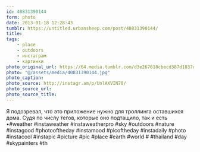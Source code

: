 ```yaml
---
id: 40831390144
form: photo
date: 2013-01-18 12:28:43
tumblr: https://untitled.urbansheep.com/post/40831390144/
title:
tags:
    - place
    - outdoors
    - инстаграм
    - картинки
photo_original_url: https://64.media.tumblr.com/d3e267618cbecd387d1837d3ec91e8ce/tumblr_mgtbjwUDKK1qz4wzio1_640.jpg
photo: "@/assets/media/40831390144.jpg"
photo_caption:
photo_source: http://instagr.am/p/UnlAXVIN70/
photo_source_url:
photo_source_title:
---
```


<p>Я подозревал, что это приложение нужно для троллинга оставшихся дома. Судя по числу тегов, которые оно подтащило, так и есть •#weather #instaweather #instaweatherpro  #sky #outdoors #nature  #instagood #photooftheday #instamood #picoftheday #instadaily #photo #instacool #instapic #picture #pic #place #earth #world # #thailand #day #skypainters #th</p>
